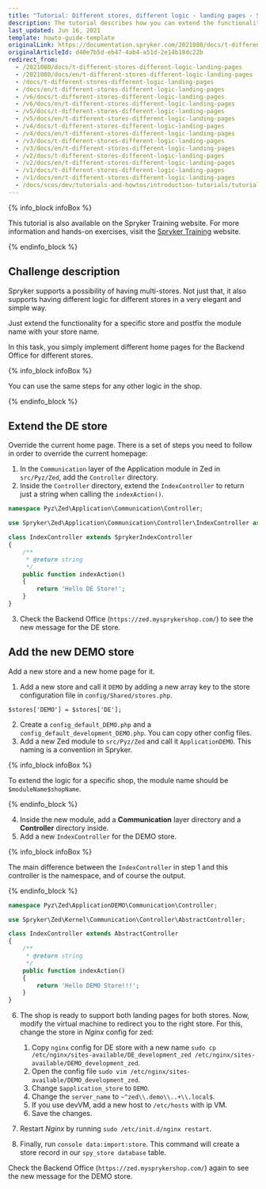 ```yaml
---
title: "Tutorial: Different stores, different logic - landing pages - Spryker Commerce OS"
description: The tutorial describes how you can extend the functionality to set up different home pages per specific stores.
last_updated: Jun 16, 2021
template: howto-guide-template
originalLink: https://documentation.spryker.com/2021080/docs/t-different-stores-different-logic-landing-pages
originalArticleId: d40e7b5d-eb47-4ab4-a51d-2e14b18dc22b
redirect_from:
  - /2021080/docs/t-different-stores-different-logic-landing-pages
  - /2021080/docs/en/t-different-stores-different-logic-landing-pages
  - /docs/t-different-stores-different-logic-landing-pages
  - /docs/en/t-different-stores-different-logic-landing-pages
  - /v6/docs/t-different-stores-different-logic-landing-pages
  - /v6/docs/en/t-different-stores-different-logic-landing-pages
  - /v5/docs/t-different-stores-different-logic-landing-pages
  - /v5/docs/en/t-different-stores-different-logic-landing-pages
  - /v4/docs/t-different-stores-different-logic-landing-pages
  - /v4/docs/en/t-different-stores-different-logic-landing-pages
  - /v3/docs/t-different-stores-different-logic-landing-pages
  - /v3/docs/en/t-different-stores-different-logic-landing-pages
  - /v2/docs/t-different-stores-different-logic-landing-pages
  - /v2/docs/en/t-different-stores-different-logic-landing-pages
  - /v1/docs/t-different-stores-different-logic-landing-pages
  - /v1/docs/en/t-different-stores-different-logic-landing-pages
  - /docs/scos/dev/tutorials-and-howtos/introduction-tutorials/tutorial-different-sores-different-logic-landing-pages-spryker-commerce-os.html
---
```


{% info_block infoBox %}

This tutorial is also available on the Spryker Training website. For more information and hands-on exercises, visit the [Spryker Training](https://training.spryker.com/courses/developer-bootcamp) website.

{% endinfo_block %}

## Challenge description

Spryker supports a possibility of having multi-stores. Not just that, it also supports having different logic for different stores in a very elegant and simple way.

Just extend the functionality for a specific store and postfix the module name with your store name.

In this task, you simply implement different home pages for the Backend Office for different stores.

{% info_block infoBox %}

You can use the same steps for any other logic in the shop.

{% endinfo_block %}

## Extend the DE store

Override the current home page. There is a set of steps you need to follow in order to override the current homepage:

1. In the `Communication` layer of the Application module in Zed in `src/Pyz/Zed`, add the `Controller` directory.
2. Inside the `Controller` directory, extend the `IndexController` to return just a string when calling the `indexAction()`.

```php
namespace Pyz\Zed\Application\Communication\Controller;

use Spryker\Zed\Application\Communication\Controller\IndexController as SprykerIndexController;

class IndexController extends SprykerIndexController
{
	/**
	 * @return string
	 */
	public function indexAction()
	{
		return 'Hello DE Store!';
	}
}
```

3. Check the Backend Office (`https://zed.mysprykershop.com/`) to see the new message for the DE store.

## Add the new DEMO store

Add a new store and a new home page for it.

1. Add a new store and call it `DEMO` by adding a new array key to the store configuration file in `config/Shared/stores.php`.

```
$stores['DEMO'] = $stores['DE'];
```

2. Create a `config_default_DEMO.php` and a `config_default_development_DEMO.php`. You can copy other config files.
3. Add a new Zed module to `src/Pyz/Zed` and call it `ApplicationDEMO`. This naming is a convention in Spryker.

{% info_block infoBox %}

To extend the logic for a specific shop, the module name should be `$moduleName$shopName`.

{% endinfo_block %}

4. Inside the new module, add a **Communication** layer directory and a **Controller** directory inside.
5. Add a new `IndexController` for the DEMO store.

{% info_block infoBox %}

The main difference between the `IndexController` in step 1 and this controller is the namespace, and of course the output.

{% endinfo_block %}

```php
namespace Pyz\Zed\ApplicationDEMO\Communication\Controller;

use Spryker\Zed\Kernel\Communication\Controller\AbstractController;

class IndexController extends AbstractController
{
	/**
	 * @return string
	 */
	public function indexAction()
	{
		return 'Hello DEMO Store!!!';
	}
}
```

6. The shop is ready to support both landing pages for both stores. Now, modify the virtual machine to redirect you to the right store. For this, change the store in _Nginx_ config for zed:

    1. Copy `nginx` config for DE store with a new name `sudo cp /etc/nginx/sites-available/DE_development_zed /etc/nginx/sites-available/DEMO_development_zed`.
    2. Open the config file `sudo vim /etc/nginx/sites-available/DEMO_development_zed`.
    3. Change `$application_store` to `DEMO`.
    4. Change the `server_name` to `~^zed\\.demo\\..+\\.local$`.
    5. If you use devVM, add a new host to `/etc/hosts` with ip VM.
    6. Save the changes.

7. Restart _Nginx_ by running `sudo /etc/init.d/nginx restart`.
8. Finally, run `console data:import:store`. This command will create a store record in our `spy_store database` table.

Check the Backend Office (`https://zed.mysprykershop.com/`) again to see the new message for the DEMO store.

<!-- Last review date: Jul 18, 2018 by Hussam Hebbo, Anastasija Datsun -->
